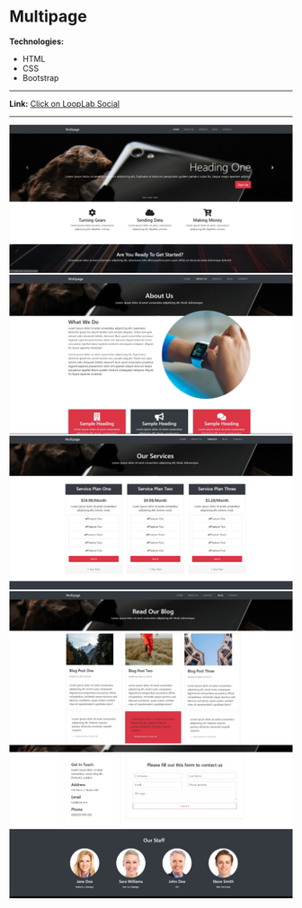 # Multipage

**Technologies:**
- HTML
- CSS
- Bootstrap

---
**Link:** [Click on LoopLab Social](https://11samo.github.io/multipage-theme/)

---
![Screenshot1 of site](screenshots/screen1.jpg)
![Screenshot2 of site](screenshots/screen2.jpg)
![Screenshot3 of site](screenshots/screen3.jpg)
![Screenshot4 of site](screenshots/screen4.jpg)
![Screenshot5 of site](screenshots/screen5.jpg)
